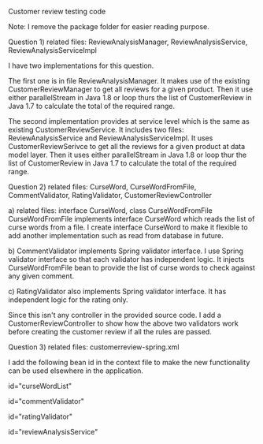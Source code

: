 Customer review testing code

Note: I remove the package folder for easier reading purpose.

Question 1) related files: ReviewAnalysisManager, ReviewAnalysisService, ReviewAnalysisServiceImpl

I have two implementations for this question. 

The first one is in file ReviewAnalysisManager. It makes use of the existing CustomerReviewManager to get all reviews for a given product. Then it use either parallelStream in Java 1.8 or loop thurs the list of CustomerReview in Java 1.7 to calculate the total of the required range.

The second implementation provides at service level which is the same as existing CustomerReviewService. It includes two files: ReviewAnalysisService and ReviewAnalysisServiceImpl. It uses CustomerReviewSerivce to get all the reviews for a given product at data model layer. Then it uses either parallelStream in Java 1.8 or loop thur the list of CustomerReview in Java 1.7 to calculate the total of the required range.

Question 2) related files: CurseWord, CurseWordFromFile, CommentValidator, RatingValidator, CustomerReviewController

a) related files: interface CurseWord, class CurseWordFromFile
CurseWordFromFile implements interface CurseWord which reads the list of curse words from a file. I create interface CurseWord to make it flexible to add another implementation such as read from database in future.

b) CommentValidator implements Spring validator interface. I use Spring validator interface so that each validator has independent logic. It injects CurseWordFromFile bean to provide the list of curse words to check against any given comment.

c) RatingValidator also implements Spring validator interface. It has independent logic for the rating only.

Since this isn't any controller in the provided source code. I add a CustomerReviewController to show how the above two validators work before creating the customer review if all the rules are passed.

Question 3) related files: customerreview-spring.xml

I add the following bean id in the context file to make the new functionality can be used elsewhere in the application.

id="curseWordList" 
 
id="commentValidator"
 
id="ratingValidator"

id="reviewAnalysisService"
